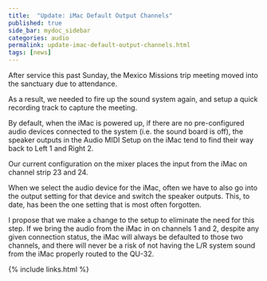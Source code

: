 ```yaml
---
title:  "Update: iMac Default Output Channels"
published: true
side_bar: mydoc_sidebar
categories: audio
permalink: update-imac-default-output-channels.html
tags: [news]
---
```


After service this past Sunday, the Mexico Missions trip meeting moved into the sanctuary due to attendance.

As a result, we needed to fire up the sound system again, and setup a quick recording track to capture the meeting.

By default, when the iMac is powered up, if there are no pre-configured audio devices connected to the system (i.e. the sound board is off), the speaker outputs in the Audio MIDI Setup on the iMac tend to find their way back to Left 1 and Right 2.

Our current configuration on the mixer places the input from the iMac on channel strip 23 and 24.

When we select the audio device for the iMac, often we have to also go into the output setting for that device and switch the speaker outputs. This, to date, has been the one setting that is most often forgotten.

I propose that we make a change to the setup to eliminate the need for this step. If we bring the audio from the iMac in on channels 1 and 2, despite any given connection status, the iMac will always be defaulted to those two channels, and there will never be a risk of not having the L/R system sound from the iMac properly routed to the QU-32.

{% include links.html %}
